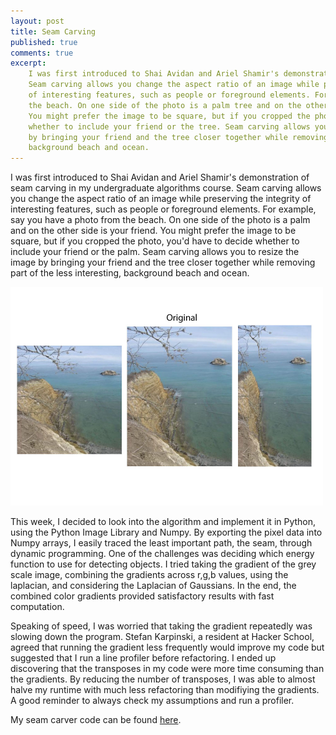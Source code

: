 ```yaml
---
layout: post
title: Seam Carving
published: true
comments: true
excerpt: 
    I was first introduced to Shai Avidan and Ariel Shamir's demonstration of seam carving in my undergraduate algorithms course.
    Seam carving allows you change the aspect ratio of an image while preserving the integrity
    of interesting features, such as people or foreground elements. For example, say you have a photo from 
    the beach. On one side of the photo is a palm tree and on the other side is your friend. 
    You might prefer the image to be square, but if you cropped the photo, you'd have to decide 
    whether to include your friend or the tree. Seam carving allows you to resize the image 
    by bringing your friend and the tree closer together while removing part of the less interesting, 
    background beach and ocean.
---
```


I was first introduced to Shai Avidan and Ariel Shamir's demonstration of seam carving in my undergraduate algorithms course.
Seam carving allows you change the aspect ratio of an image while preserving the integrity
of interesting features, such as people or foreground elements. For example, say you have a photo from 
the beach. On one side of the photo is a palm and on the other side is your friend. 
You might prefer the image to be square, but if you cropped the photo, you'd have to decide 
whether to include your friend or the palm. Seam carving allows you to resize the image 
by bringing your friend and the tree closer together while removing part of the less interesting, 
background beach and ocean.

<img class="scale-with-grid" src="/images/seam_carving.jpg" width=500px>

This week, I decided to look into the algorithm and implement it in Python, using the Python 
Image Library and Numpy. By exporting the pixel data into Numpy arrays, I easily traced the 
least important path, the seam, through dynamic programming. One of the challenges was deciding
which energy function to use for detecting objects. I tried taking the gradient of the grey scale 
image, combining the gradients across r,g,b values, using the laplacian, and considering the 
Laplacian of Gaussians. In the end, the combined color gradients provided satisfactory results with
fast computation.


Speaking of speed, I was worried that taking the gradient repeatedly was slowing down the program.
Stefan Karpinski, a resident at Hacker School, agreed that running the gradient less frequently 
would improve my code but suggested that I run a line profiler before refactoring.
I ended up discovering that the transposes in my code were more time consuming than the gradients.
By reducing the number of transposes, I was able to almost halve my runtime with much less refactoring
than modifiying the gradients.
A good reminder to always check my assumptions and run a profiler.

My seam carver code can be found <a href=https://github.com/forklady42/pumpkin>here</a>.